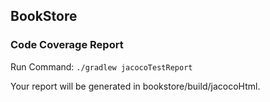 ## BookStore

### Code Coverage Report
Run Command:
```./gradlew jacocoTestReport```

Your report will be generated in bookstore/build/jacocoHtml.
